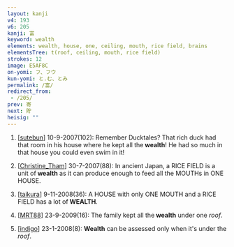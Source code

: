 ```yaml
---
layout: kanji
v4: 193
v6: 205
kanji: 富
keyword: wealth
elements: wealth, house, one, ceiling, mouth, rice field, brains
elementsTree: t(roof, ceiling, mouth, rice field)
strokes: 12
image: E5AF8C
on-yomi: フ、フウ
kun-yomi: と.む、とみ
permalink: /富/
redirect_from:
 - /205/
prev: 寄
next: 貯
heisig: ""
---
```


1) [<a href="http://kanji.koohii.com/profile/sutebun">sutebun</a>] 10-9-2007(102): Remember Ducktales? That rich duck had that room in his house where he kept all the<strong> wealth</strong>! He had so much in that house you could even swim in it!

2) [<a href="http://kanji.koohii.com/profile/Christine_Tham">Christine_Tham</a>] 30-7-2007(88): In ancient Japan, a RICE FIELD is a unit of<strong> wealth</strong> as it can produce enough to feed all the MOUTHs in ONE HOUSE.

3) [<a href="http://kanji.koohii.com/profile/taikura">taikura</a>] 9-11-2008(36): A HOUSE with only ONE MOUTH and a RICE FIELD has a lot of<strong> WEALTH</strong>.

4) [<a href="http://kanji.koohii.com/profile/MRT88">MRT88</a>] 23-9-2009(16): The family kept all the<strong> wealth</strong> under one <em>roof</em>.

5) [<a href="http://kanji.koohii.com/profile/indigo">indigo</a>] 23-1-2008(8): <strong>Wealth</strong> can be assessed only when it&#039;s under the <em>roof</em>.

